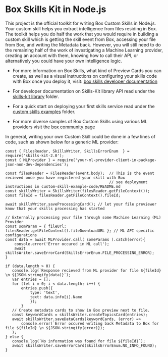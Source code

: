 # Box Skills Kit in Node.js 


This project is the official toolkit for writing Box Custom Skills in Node.js. Your custom skill helps you extract intelligence from files residing in Box. The toolkit helps you do half the work that you would require in building a custom skill which is getting the skill event from Box, accessing your file from Box, and writing the Metadata back. However, you will still need to do the remaining half of the work of investigating a Machine Learning provider, creating an account with them, knowing how to call their API, or alternatively you could have your own intelligence logic. 


* For more information on Box Skills, what kind of Preview Cards you can create, as well as a visual instructions on configuring your skills code with Box once you deploy it, visit: [box skills developer documentation](https://developer.box.com/docs/box-skills) 

* For developer documentation on Skills-Kit library API read under the [skills-kit library](skills-kit-library) folder.
* For a quick start on deploying your first skills service read under the [custom skills examples](custom-skill-example-code) folder.
* For more diverse samples of Box Custom Skills using various ML providers visit the [box community page](https://github.com/box-community)


In general, writing your own Custom Skill could be done in a few lines of code, such as shown below for a generic ML provider:


```
const { FilesReader, SkillsWriter, SkillsErrorEnum  } = require('skills-kit-2.0');
const { MLProvider } = require('your-ml-provider-client-in-package-json-non-dev-dependencies');

const filesReader = FilesReader(event.body);  // This is the event recieved once you have registered your skill with Box
                                              // see deployment instructions in custom-skill-example-code/README.md
const skillsWriter = SkillsWriter(filesReader.getFileContext());
const fileId = filesReader.getFileContext().fileId;

await skillsWriter.saveProcessingCard(); // let your file previewer know that your skills processing has started

// Externally processing your file through some Machine Learning (ML) Provider
const somParam = { fileUrl: filesReader.getFileContext().fileDownloadURL }; // ML API specific configurations
const data = await MLProvider.call( someParams ).catch(error){
    console.error('Error occured in ML call');
    await skillsWriter.saveErrorCard(SkillsErrorEnum.FILE_PROCESSING_ERROR);
} 

if (data.length > 0) {
   console.log(`Response recieved from ML provider for file ${fileId} \n ${JSON.stringify(data)}`);
   var entries = [];
   for (let i = 0; i < data.length; i++) {
       entries.push({
           type: 'text',
           text: data.info[i].Name
           });
       } 
   // Create metadata cards to show in Box preview next to file.
   const keywordCards = skillsWriter.createTopicsCard(entries);
   await skillsWriter.saveDataCards(keywordCards, (error) =>
       console.error(`Error occured writing back Metadata to Box for file ${fileId} \n ${JSON.stringify(error)});
   );
} else {
   console.log(`No information was found for file ${fileId}`);
   await skillsWriter.saveErrorCard(SkillsErrorEnum.NO_INFO_FOUND);
}
   
```
